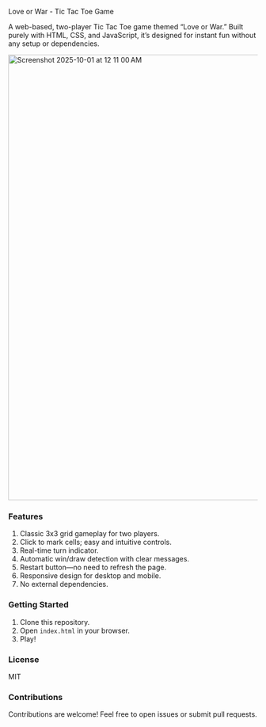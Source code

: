 Love or War - Tic Tac Toe Game

A web-based, two-player Tic Tac Toe game themed “Love or War.” Built purely with HTML, CSS, and JavaScript, it’s designed for instant fun without any setup or dependencies.

<img width="1440" height="900" alt="Screenshot 2025-10-01 at 12 11 00 AM" src="https://github.com/user-attachments/assets/3cab7b5b-bb05-4f92-999f-48e9810baa78" />


### Features
1. Classic 3x3 grid gameplay for two players.
2. Click to mark cells; easy and intuitive controls.
3. Real-time turn indicator.
4. Automatic win/draw detection with clear messages.
5. Restart button—no need to refresh the page.
6. Responsive design for desktop and mobile.
7. No external dependencies.

### Getting Started
1. Clone this repository.
2. Open `index.html` in your browser.
3. Play!

### License
MIT

### Contributions
Contributions are welcome! Feel free to open issues or submit pull requests.
